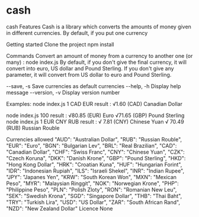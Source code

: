 # cash

cash
Features
Cash is a library which converts the amounts of money given in different currencies.
By default, if you put one currency

Getting started
Clone the project
npm install

Commands
Convert an amount of money from a currency to another one (or many) :
node index.js 
By default, if you don't give the final currency, it will convert into euro, US dollar and Pound Sterling.
If you don't give any parameter, it will convert from US dollar to euro and Pound Sterling.

--save, -s Save currencies as default currencies
--help, -h Display help message
--version, -v Display version number

Examples:
node index.js 1 CAD EUR 
result : 
√1.60 (CAD) Canadian Dollar

node index.js 100
result :
√80.85 (EUR) Euro
√71.65 (GBP) Pound Sterling node index.js 1 EUR CNY RUB
result :
√ 7.81 (CNY) Chinese Yuan
√ 70.49 (RUB) Russian Rouble

Currencies allowed
"AUD": "Australian Dollar",
"RUB": "Russian Rouble",
"EUR": "Euro",
"BGN": "Bulgarian Lev",
"BRL": "Real Brazilian",
"CAD": "Canadian Dollar",
"CHF": "Swiss Franc",
"CNY": "Chinese Yuan",
"CZK": "Czech Koruna",
"DKK": "Danish Krone",
"GBP": "Pound Sterling",
"HKD": "Hong Kong Dollar",
"HRK": "Croatian Kuna",
"HUF": "Hungarian Forint",
"IDR": "Indonesian Rupiah",
"ILS": "Israeli Shekel",
"INR": "Indian Rupee",
"JPY": "Japanes Yen",
"KRW": "South Korean Won",
"MXN": "Mexican Peso",
"MYR": "Malaysian Ringgit",
"NOK": "Norwegian Krone",
"PHP": "Philippine Peso",
"PLN": "Polish Zloty",
"RON": "Romanian New Leu",
"SEK": "Swedish Krona",
"SGD": "Singapore Dollar",
"THB": "Thai Baht",
"TRY": "Turkish Lira",
"USD": "US Dollar",
"ZAR": "South African Rand",
"NZD": "New Zealand Dollar"
Licence
None
